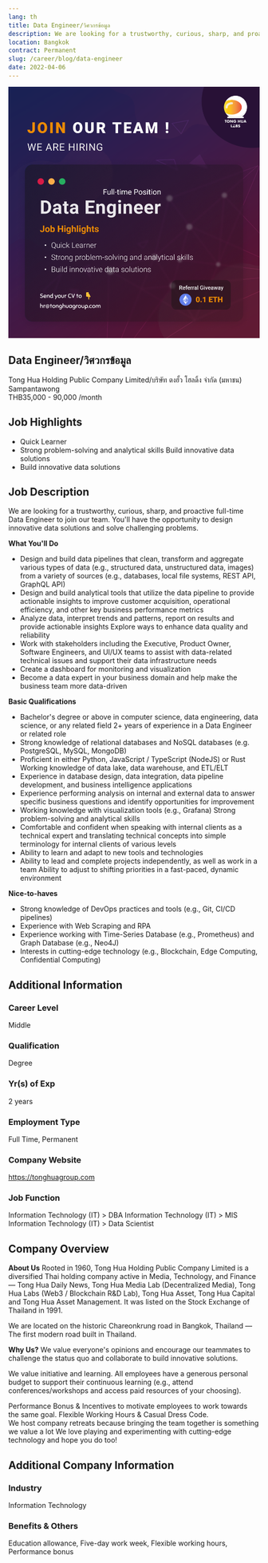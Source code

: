 ```yaml
---
lang: th
title: Data Engineer/วิศวกรข้อมูล
description: We are looking for a trustworthy, curious, sharp, and proactive full-time Data Engineer to join our team. You'll have the opportunity to design innovative data solutions and solve challenging problems.
location: Bangkok
contract: Permanent
slug: /career/blog/data-engineer
date: 2022-04-06
---
```


![Data Engineer/วิศวกรข้อมูล](../../../images/senior_data_engineer.png)

## Data Engineer/วิศวกรข้อมูล

Tong Hua Holding Public Company Limited/บริษัท ตงฮั้ว โฮลดิ้ง จำกัด (มหาชน) Sampantawong  
THB35,000 - 90,000 /month  

## Job Highlights

- Quick Learner  
- Strong problem-solving and analytical skills Build innovative data solutions
- Build innovative data solutions

## Job Description

We are looking for a trustworthy, curious, sharp, and proactive full-time Data Engineer to join our team. You'll have the opportunity to design innovative data solutions and solve challenging problems.

**What You'll Do**

- Design and build data pipelines that clean, transform and aggregate various types of data (e.g., structured data, unstructured data, images) from a variety of sources (e.g., databases, local file systems, REST API, GraphQL API)
- Design and build analytical tools that utilize the data pipeline to provide actionable insights to improve customer acquisition, operational efficiency, and other key business performance metrics
- Analyze data, interpret trends and patterns, report on results and provide actionable insights Explore ways to enhance data quality and reliability
- Work with stakeholders including the Executive, Product Owner, Software Engineers, and UI/UX teams to assist with data-related technical issues and support their data infrastructure needs
- Create a dashboard for monitoring and visualization  
- Become a data expert in your business domain and help make the business team more data-driven

**Basic Qualifications**

- Bachelor's degree or above in computer science, data engineering, data science, or any related field 2+ years of experience in a Data Engineer or related role
- Strong knowledge of relational databases and NoSQL databases (e.g. PostgreSQL, MySQL, MongoDB)
- Proficient in either Python, JavaScript / TypeScript (NodeJS) or Rust Working knowledge of data lake, data warehouse, and ETL/ELT
- Experience in database design, data integration, data pipeline development, and business intelligence applications
- Experience performing analysis on internal and external data to answer specific business questions and identify opportunities for improvement
- Working knowledge with visualization tools (e.g., Grafana) Strong problem-solving and analytical skills
- Comfortable and confident when speaking with internal clients as a technical expert and translating technical concepts into simple terminology for internal clients of various levels
- Ability to learn and adapt to new tools and technologies  
- Ability to lead and complete projects independently, as well as work in a team Ability to adjust to shifting priorities in a fast-paced, dynamic environment

**Nice-to-haves**

- Strong knowledge of DevOps practices and tools (e.g., Git, CI/CD pipelines)  
- Experience with Web Scraping and RPA  
- Experience working with Time-Series Database (e.g., Prometheus) and Graph Database (e.g., Neo4J)
- Interests in cutting-edge technology (e.g., Blockchain, Edge Computing, Confidential Computing)

## Additional Information

### Career Level

Middle

### Qualification

Degree

### Yr(s) of Exp

2 years

### Employment Type

Full Time, Permanent

### Company Website
<https://tonghuagroup.com>

### Job Function  

Information Technology (IT) > DBA
Information Technology (IT) > MIS
Information Technology (IT) > Data Scientist

## Company Overview

**About Us**
Rooted in 1960, Tong Hua Holding Public Company Limited is a diversified Thai holding company active in Media, Technology, and Finance — Tong Hua Daily News, Tong Hua Media Lab (Decentralized Media), Tong Hua Labs (Web3 / Blockchain R&D Lab), Tong Hua Asset, Tong Hua Capital and Tong Hua Asset Management. It was listed on the Stock Exchange of Thailand in 1991.

We are located on the historic Chareonkrung road in Bangkok, Thailand — The first modern road built in Thailand.

**Why Us?**
We value everyone's opinions and encourage our teammates to challenge the status quo and collaborate to build innovative solutions.

We value initiative and learning. All employees have a generous personal budget to support their continuous learning (e.g., attend conferences/workshops and access paid resources of your choosing).

Performance Bonus & Incentives to motivate employees to work towards the same goal. Flexible Working Hours & Casual Dress Code.  
We host company retreats because bringing the team together is something we value a lot We love playing and experimenting with cutting-edge technology and hope you do too!

## Additional Company Information

### Industry

Information Technology

### Benefits & Others  

Education allowance, Five-day work week, Flexible working hours, Performance bonus
